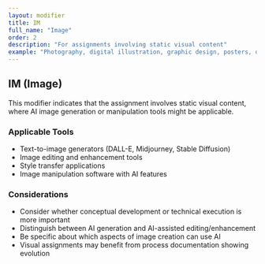 ```yaml
---
layout: modifier
title: IM
full_name: "Image"
order: 2
description: "For assignments involving static visual content"
example: "Photography, digital illustration, graphic design, posters, data visualization"
---
```


## IM (Image)

This modifier indicates that the assignment involves static visual content, where AI image generation or manipulation tools might be applicable.

### Applicable Tools
- Text-to-image generators (DALL-E, Midjourney, Stable Diffusion)
- Image editing and enhancement tools
- Style transfer applications
- Image manipulation software with AI features

### Considerations
- Consider whether conceptual development or technical execution is more important
- Distinguish between AI generation and AI-assisted editing/enhancement
- Be specific about which aspects of image creation can use AI
- Visual assignments may benefit from process documentation showing evolution